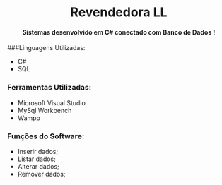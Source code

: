 <h1 align="center">Revendedora LL</h1>
<h4 align='center'>Sistemas desenvolvido em C# conectado com Banco de Dados !</h2>

###Linguagens Utilizadas:
* C#
* SQL

### Ferramentas Utilizadas:
* Microsoft Visual Studio
* MySql Workbench
* Wampp

### Funções do Software:
* Inserir dados;
* Listar dados;
* Alterar dados;
* Remover dados;


